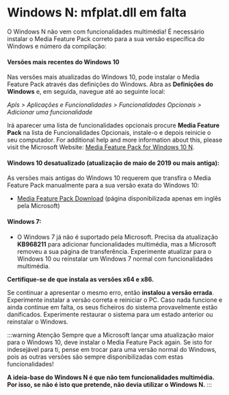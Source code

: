 # Windows N: mfplat.dll em falta

O Windows N não vem com funcionalidades multimédia! É necessário instalar o Media Feature Pack correto para a sua versão específica do Windows e número da compilação:

#### Versões mais recentes do Windows 10
Nas versões mais atualizadas do Windows 10, pode instalar o Media Feature Pack através das definições do Windows. Abra as **Definições do Windows** e, em seguida, navegue até ao seguinte local:

*Apls > Aplicações e Funcionalidades > Funcionalidades Opcionais > Adicionar uma funcionalidade*

Irá aparecer uma lista de funcionalidades opcionais procure **Media Feature Pack** na lista de Funcionalidades Opcionais, instale-o e depois reinicie o seu computador. For additional help and more information about this, please visit the Microsoft Website: [Media Feature Pack for Windows 10 N](https://support.microsoft.com/help/4516397/media-feature-pack-for-windows-10-n-november-2019).

#### Windows 10 desatualizado (atualização de maio de 2019 ou mais antiga):
As versões mais antigas do Windows 10 requerem que transfira o Media Feature Pack manualmente para a sua versão exata do Windows 10:
  * [Media Feature Pack Download](https://www.microsoft.com/en-us/software-download/mediafeaturepack) (página disponibilizada apenas em inglês pela Microsoft)

#### Windows 7:
  * O Windows 7 já não é suportado pela Microsoft. Precisa da atualização **KB968211** para adicionar funcionalidades multimédia, mas a Microsoft removeu a sua página de transferência. Experimente atualizar para o Windows 10 ou reinstalar um Windows 7 normal com funcionalidades multimédia.

**Certifique-se de que instala as versões x64 e x86.**

Se continuar a apresentar o mesmo erro, então **instalou a versão errada**. Experimente instalar a versão correta e reiniciar o PC. Caso nada funcione e ainda continue em falta, os seus ficheiros do sistema provavelmente estão danificados. Experimente restaurar o sistema para um estado anterior ou reinstalar o Windows.

:::warning
Atenção Sempre que a Microsoft lançar uma atualização maior para o Windows 10, deve instalar o Media Feature Pack again. Se isto for indesejável para ti, pense em trocar para uma versão normal do Windows, pois as outras versões são sempre disponibilizadas com estas funcionalidades!

**A ideia-base do Windows N é que não tem funcionalidades multimédia. Por isso, se não é isto que pretende, não devia utilizar o Windows N.**
:::
